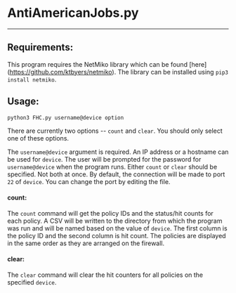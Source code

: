 # AntiAmericanJobs.py
---
## Requirements:
This program requires the NetMiko library which can be found [here] (https://github.com/ktbyers/netmiko). The library can be installed using `pip3 install netmiko`.

## Usage:
`python3 FHC.py username@device option`

There are currently two options -- `count` and `clear`. You should only select one of these options.

The `username@device` argument is required. An IP address or a hostname can be used for `device`. The user will be prompted for the password for `username@device` when the program runs. Either `count` or `clear` should be specified. Not both at once. By default, the connection will be made to port `22` of `device`. You can change the port by editing the file.

#### count:
The `count` command will get the policy IDs and the status/hit counts for each policy. A CSV will be written to the directory from which the program was run and will be named based on the value of `device`. The first column is the policy ID and the second column is hit count. The policies are displayed in the same order as they are arranged on the firewall.

#### clear:
The `clear` command will clear the hit counters for all policies on the specified `device`.

